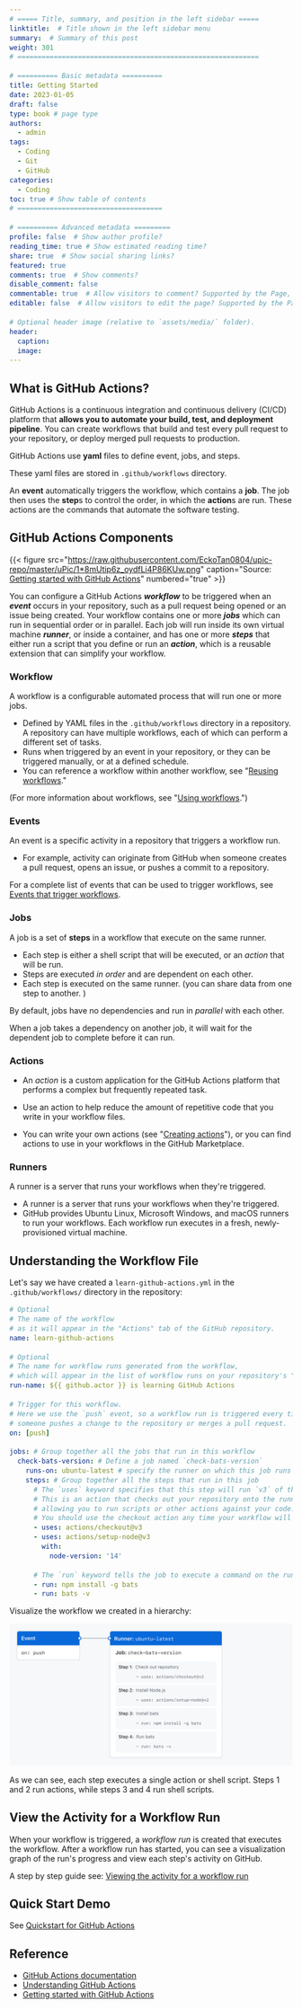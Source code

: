 ```yaml
---
# ===== Title, summary, and position in the left sidebar =====
linktitle:  # Title shown in the left sidebar menu
summary:  # Summary of this post
weight: 301
# ============================================================

# ========== Basic metadata ==========
title: Getting Started
date: 2023-01-05
draft: false
type: book # page type
authors:
  - admin
tags:
  - Coding
  - Git
  - GitHub
categories:
  - Coding
toc: true # Show table of contents
# ====================================

# ========== Advanced metadata =========
profile: false  # Show author profile?
reading_time: true # Show estimated reading time?
share: true  # Show social sharing links?
featured: true
comments: true  # Show comments?
disable_comment: false
commentable: true  # Allow visitors to comment? Supported by the Page, Post, and Book content types.
editable: false  # Allow visitors to edit the page? Supported by the Page, Post, and Book content types.

# Optional header image (relative to `assets/media/` folder).
header:
  caption: 
  image:  
---
```


## What is GitHub Actions?

GitHub Actions is a continuous integration and continuous delivery (CI/CD) platform that **allows you to automate your build, test, and deployment pipeline**. You can create workflows that build and test every pull request to your repository, or deploy merged pull requests to production.



GitHub Actions use **yaml** files to define event, jobs, and steps.

These yaml files are stored in `.github/workflows` directory.  

An **event** automatically triggers the workflow, which contains a **job**. The job then uses the **step**s to control the order, in which the **action**s are run. These actions are the commands that automate the software testing.

## GitHub Actions Components

{{< figure src="https://raw.githubusercontent.com/EckoTan0804/upic-repo/master/uPic/1*8mUtip6z_oydfLi4P86KUw.png" caption="Source: [Getting started with GitHub Actions](https://itnext.io/getting-started-with-github-actions-fe94167dbc6d)" numbered="true" >}}

You can configure a GitHub Actions ***workflow*** to be triggered when an ***event*** occurs in your repository, such as a pull request being opened or an issue being created. Your workflow contains one or more ***jobs*** which can run in sequential order or in parallel. Each job will run inside its own virtual machine ***runner***, or inside a container, and has one or more ***steps*** that either run a script that you define or run an ***action***, which is a reusable extension that can simplify your workflow.

### Workflow

A workflow is a configurable automated process that will run one or more jobs. 

- Defined by YAML files in the `.github/workflows` directory in a repository. A repository can have multiple workflows, each of which can perform a different set of tasks. 
- Runs when triggered by an event in your repository, or they can be triggered manually, or at a defined schedule.
- You can reference a workflow within another workflow, see "[Reusing workflows](https://docs.github.com/en/actions/learn-github-actions/reusing-workflows)."

(For more information about workflows, see "[Using workflows](https://docs.github.com/en/actions/using-workflows).")

### Events

An event is a specific activity in a repository that triggers a workflow run. 

- For example, activity can originate from GitHub when someone creates a pull request, opens an issue, or pushes a commit to a repository. 

For a complete list of events that can be used to trigger workflows, see [Events that trigger workflows](https://docs.github.com/en/actions/reference/events-that-trigger-workflows).

### Jobs

A job is a set of **steps** in a workflow that execute on the same runner.

- Each step is either a shell script that will be executed, or an *action* that will be run.
- Steps are executed *in order* and are dependent on each other.
- Each step is executed on the same runner. (you can share data from one step to another. )

By default, jobs have no dependencies and run in *parallel* with each other.

When a job takes a dependency on another job, it will wait for the dependent job to complete before it can run. 

### Actions

- An *action* is a custom application for the GitHub Actions platform that performs a complex but frequently repeated task.

- Use an action to help reduce the amount of repetitive code that you write in your workflow files.
- You can write your own actions (see "[Creating actions](https://docs.github.com/en/actions/creating-actions)"), or you can find actions to use in your workflows in the GitHub Marketplace.

### Runners

A runner is a server that runs your workflows when they're triggered. 

- A runner is a server that runs your workflows when they're triggered. 
- GitHub provides Ubuntu Linux, Microsoft Windows, and macOS runners to run your workflows. Each workflow run executes in a fresh, newly-provisioned virtual machine. 

## Understanding the Workflow File

Let's say we have created a `learn-github-actions.yml` in the `.github/workflows/` directory in the repository:

```yaml
# Optional
# The name of the workflow 
# as it will appear in the "Actions" tab of the GitHub repository. 
name: learn-github-actions

# Optional
# The name for workflow runs generated from the workflow, 
# which will appear in the list of workflow runs on your repository's "Actions" tab.
run-name: ${{ github.actor }} is learning GitHub Actions

# Trigger for this workflow.
# Here we use the `push` event, so a workflow run is triggered every time
# someone pushes a change to the repository or merges a pull request.
on: [push]

jobs: # Group together all the jobs that run in this workflow
  check-bats-version: # Define a job named `check-bats-version`
    runs-on: ubuntu-latest # specify the runner on which this job runs
    steps: # Group together all the steps that run in this job
      # The `uses` keyword specifies that this step will run `v3` of the `actions/checkout` action. 
      # This is an action that checks out your repository onto the runner,`
      # allowing you to run scripts or other actions against your code.
      # You should use the checkout action any time your workflow will run against the repository's code.
      - uses: actions/checkout@v3
      - uses: actions/setup-node@v3
        with:
          node-version: '14'
      
      # The `run` keyword tells the job to execute a command on the runner.
      - run: npm install -g bats
      - run: bats -v
```

Visualize the workflow we created in a hierarchy:

![Workflow overview](https://raw.githubusercontent.com/EckoTan0804/upic-repo/master/uPic/overview-actions-event.png)

As we can see, each step executes a single action or shell script. Steps 1 and 2 run actions, while steps 3 and 4 run shell scripts.

## View the Activity for a Workflow Run

When your workflow is triggered, a *workflow run* is created that executes the workflow. After a workflow run has started, you can see a visualization graph of the run's progress and view each step's activity on GitHub.

A step by step guide see: [Viewing the activity for a workflow run](https://docs.github.com/en/actions/learn-github-actions/understanding-github-actions#viewing-the-activity-for-a-workflow-run)

## Quick Start Demo

See [Quickstart for GitHub Actions](https://docs.github.com/en/actions/quickstart)

## Reference

- [GitHub Actions documentation](https://docs.github.com/en/actions)
- [Understanding GitHub Actions](https://docs.github.com/en/actions/learn-github-actions/understanding-github-actions)
- [Getting started with GitHub Actions](https://itnext.io/getting-started-with-github-actions-fe94167dbc6d)
